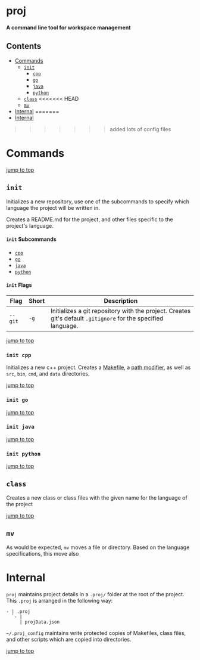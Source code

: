 # proj

**A command line tool for workspace management**

## Contents
* [Commands](#commands)
  * [`init`](#init)
    * [`cpp`](#init-cpp)
    * [`go`](#init-go)
    * [`java`](#init-java)
    * [`python`](#init-python)
  * [`class`](#class)
<<<<<<< HEAD
  * [`mv`](#mv)
* [Internal](#internal)
=======
* [Internal](docs/internal.md)
>>>>>>> added lots of config files

# Commands

[jump to top](#proj)

## `init`

Initializes a new repository, use one of the subcommands to specify which language the 
project will be written in.

Creates a README.md for the project, and other files specific to the project's language.

#### `init` Subcommands

* [`cpp`](#init-cpp)
* [`go`](#init-go)
* [`java`](#init-java)
* [`python`](#init-python)

#### `init` Flags

|Flag|Short|Description|
|---|---|---|
|`--git`|`-g`|Initializes a git repository with the project. Creates git's default `.gitignore` for the specified language.|

[jump to top](#proj)

### `init cpp`

Initializes a new c++ project. Creates a [Makefile](path/to/cpp-Makefile), a [path modifier](path/to/path-cpp.sh), as well as `src`, `bin`, `cmd`, and `data` directories.

[jump to top](#proj)

### `init go`

[jump to top](#proj)

### `init java`

[jump to top](#proj)

### `init python`

[jump to top](#proj)

## `class`

Creates a new class or class files with the given name for the language of the project

[jump to top](#proj)

## `mv`

As would be expected, `mv` moves a file or directory. Based on the language specifications, this move also 

# Internal

`proj` maintains project details in a `.proj/` folder at the root of the project. This `.proj` is arranged in the following way:

```
- | .proj
  `- | 
     | projData.json
```

`~/.proj_config` maintains write protected copies of Makefiles, class files, and other scripts which are copied into directories.

[jump to top](#proj)
